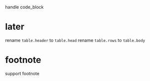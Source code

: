 handle code_block

# later

rename `table.header` to `table.head`
rename `table.rows` to `table.body`

# footnote

support footnote

